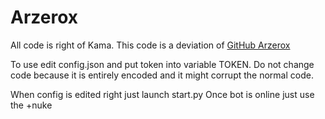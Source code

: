 # Arzerox

All code is right of Kama. This code is a deviation of [GitHub Arzerox](https://github.com/lordkamayt/arzerox)

To use edit config.json and put token into variable TOKEN. Do not change code because it is entirely encoded and it might corrupt the normal code.

When config is edited right just launch start.py
Once bot is online just use the +nuke
